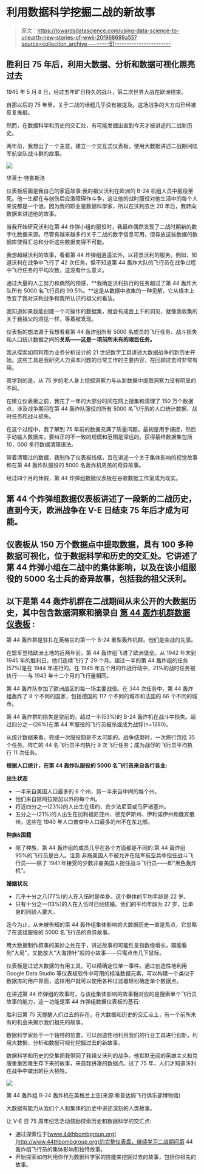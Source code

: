 # 利用数据科学挖掘二战的新故事

> 原文：<https://towardsdatascience.com/using-data-science-to-unearth-new-stories-of-wwii-20f968699a55?source=collection_archive---------51----------------------->

## 胜利日 75 年后，利用大数据、分析和数据可视化照亮过去

1945 年 5 月 8 日，经过五年旷日持久的战斗，第二次世界大战在欧洲结束。

自那以后的 75 年里，关于二战的话题几乎没有被提及。这场战争的大方向已经被反复推敲。

然而，在数据科学和历史的交汇处，有可能发掘出直到今天才被讲述的二战新历史。

两年前，我想出了一个主意，建立一个交互式仪表板，使用大数据讲述二战期间陆军航空队战斗群的故事。

![](img/7e6cac356aa95dfbffc609d31361f7c2.png)

华莱士·特鲁斯洛

仪表板后面是我自己的家庭故事:我的祖父沃利在欧洲的 B-24 机组人员中服役至死。他一生都在与创伤后应激障碍作斗争，这让他的战时服役对他生活中的每个人来说都是一个谜。因为我的职业是数据科学家，所以在沃利去世 20 年后，我转向数据来讲述他的故事。

当我开始研究沃利在第 44 炸弹小组的服役时，我最终偶然发现了二战时期新的数字化数据来源。尽管有越来越多的关于二战的数字信息可用，但存放这些数据的数据库使得汇总和分析这些数据变得不可能。

我想超越沃利的故事，看看第 44 炸弹组逍遥法外，以背景沃利的服务。例如，知道沃利在战争中飞行了 42 次任务，但不知道第 44 轰炸大队的飞行员在战争过程中飞行任务的平均次数，这没有什么意义。

通过大量的人工努力和偶然的预感，**我确定沃利执行的任务超过了第 44 轰炸大队所有 5000 名飞行员的 99.5%。**这是从数据中收集的一种见解，它从根本上改变了我对沃利战争和我所认识的祖父的看法。

我知道如果我能创建一个可操作的数据集，就会有成百上千的洞见，就像我收集的关于我祖父的洞见一样，等着被发现。

仪表板的想法源于我想看看第 44 轰炸组所有 5000 名成员的飞行任务、战斗损失和人口统计数据之间的**关系——这是一项前所未有的艰巨任务。**

我从探索如何利用为业务分析设计的 21 世纪数字工具讲述大数据战争的新历史开始。这些工具是我研究人力资本问题的日常工作的主要内容，在回顾过去时非常有用。

我学到的是，从 75 岁的老人身上挖掘洞察力与从新数据中提取洞察力没有明显的不同。

在建立仪表板之前，我花了一年的大部分时间在网上搜集和清理了 150 万个数据点，涉及战争期间在第 44 轰炸队服役的所有 5000 名飞行员的人口统计数据、战时任务和战斗损失。

在这个过程中，我了解到 75 年前的数据充满了质量问题。最初是用手捕捉，然后手动输入数据库，要纠正的不一致的规模和范围是深远的。获得最终数据集包括 10，000 多行数据清理语法。

带着清理过的数据，我制作了仪表板线框，旨在讲述一个关于集体影响的视觉故事和在第 44 轰炸队服役的 5000 名轰炸机男孩的奇异故事。

经过四个月的休假，第 44 炸弹组数据仪表板在谷歌数据工作室成为现实。

## 第 44 个炸弹组数据仪表板讲述了一段新的二战历史，直到今天，欧洲战争在 V-E 日结束 75 年后才成为可能。

## 仪表板从 150 万个数据点中提取数据，具有 100 多种数据可视化，位于数据科学和历史的交汇处。它讲述了第 44 炸弹小组在二战中的集体影响，以及在该小组服役的 5000 名士兵的奇异故事，包括我的祖父沃利。

## **以下是第 44 轰炸机群在二战期间从未公开的大数据历史，其中包含数据洞察和摘录自** [**第 44 轰炸机群数据仪表板**](http://www.44thbombgroup.org) **:**

第 44 轰炸群是驻扎在英格兰的第一个 B-24 重型轰炸机群。他们是空战的先驱。

在盟军登陆欧洲土地的近两年前，第 44 轰炸组飞进了欧洲堡垒。从 1942 年末到 1945 年的胜利日，他们连续飞行了 29 个月。超过一半的第 44 轰炸组的任务(57%)是在 1944 年进行的。在 1945 年五个月的作战行动中，21%的战时任务被执行——与 1943 年十二个月的飞行量相同。

第 44 轰炸队参加了欧洲战区的每一场主要战役。在 344 次任务中，第 44 轰炸组轰炸了 8 个不同的国家，包括德国的 117 个不同的城市和法国的 66 个不同的城市。

第 44 轰炸群的损失是空前的。超过一半(53%)的 B-24 轰炸机在战斗中损失。超过四分之一(26%)在第 44 军服役的飞行员被杀或成为战俘(n=1280)。

从统计数据来看，完成一次服役期是不太可能的。战争结束时，一次旅行包括 35 个任务。阵亡的 44 名飞行员平均执行 9 次飞行任务；成为战俘的飞行员平均执行 11 次任务。

**根据人口统计，在第 44 轰炸队服役的 5000 名飞行员来自各行各业:**

**出生状态**

*   一半来自美国人口最多的 6 个州，另一半来自中间的每个州。
*   他们来自除阿拉斯加以外的每个州。
*   将近四分之一(23%)的人出生在纽约、宾夕法尼亚或马萨诸塞州。
*   五分之一(21%)的人出生在加利福尼亚州、德克萨斯州、伊利诺伊州和俄亥俄州，这些在 1940 年人口普查中人口最多的州不在东北部。

**种族&国籍**

*   除了种族，第 44 轰炸组的成员几乎在各个方面都是不同的:第 44 轰炸组 95%的飞行员是白人。注意:非裔美国人不被允许在陆军航空兵中担任战斗飞行员——除了 1941 年接受的少数非裔美国人担任战斗飞行员——即“黑色轰炸机”。

**婚姻状况**

*   几乎十分之八(77%)的人在入伍时是单身。这个群体的平均年龄是 22 岁。
*   只有十分之一(13%)的人在入伍时已经结婚。他们的平均年龄为 27 岁，比单身的同龄人要大。

迄今为止，从未被告知的第 44 轰炸组集体影响的大数据历史一直是焦点，它忽略了在该组服役的 5000 名飞行员的奇异故事。

用大数据制作叙事的美妙之处在于，讲述故事的可能性呈指数级增长，既能看到“大局”，又能放大“大海捞针”般的小故事——只需点击几下鼠标。

仪表板是过滤大数据的有用工具，可以精确定位单一事件。通过创造性地利用 Google Data Studio 等仪表板软件中可用的标准数据元素，可以构建一个类似于数据库的用户界面，这样用户就可以使用各种过滤器轻松确定单个数据点。

在讲述第 44 炸弹组的故事时，与该组集体影响的故事相对应的是搜索单个飞行员故事的能力，这一功能是第 44 炸弹组数据仪表板的基石:

胜利日第 75 天提醒人们过去的存在。在大数据和历史的交汇点上，有一个前所未有的机会来揭示我们祖先的故事。

数据科学家处于一个独特的位置，可以创造性地利用我们的行业工具进行创新，利用大数据、分析和数据可视化挖掘过去的新故事。

数据科学和历史的交集把我带回了我祖父沃利的战争。他默默无闻的英雄主义和克服重重困难生存下来的故事，来自我拼凑的数据点。过了 75 年，人们才知道沃利在战争中做出的巨大牺牲。

![](img/92b3171f89f904416ea229a8c39a3cd9.png)

第 44 轰炸组 B-24 轰炸机在英格兰上空(来源:希普达姆飞行俱乐部博物馆)

大数据有能力从我们个人和集体的历史中讲述深刻的人类故事。

让 V-E 日 75 周年纪念活动鼓励探索历史和数据科学的交汇点:

*   通过探索位于[www.44thbombgroup.org](http://www.44thbombgroup.org)的完整仪表盘，继续学习二战期间第 44 轰炸组飞行员的集体影响和独特故事。
*   开始探索如何利用你作为数据科学家的技能来挖掘过去的故事，包括你祖先的故事。